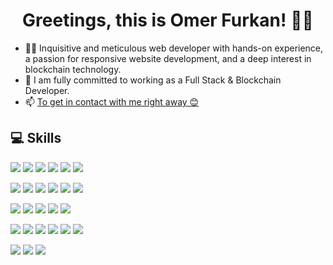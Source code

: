 <h1 align="center">Greetings, this is Omer Furkan! 👋🏻</h1>
<ul>
  <li>👨‍💻 Inquisitive and meticulous web developer with hands-on experience, a passion for responsive website development, and a deep interest in blockchain technology.</li>
  <li>🎯 I am fully committed to working as a Full Stack & Blockchain Developer.</li>
  <li>📫 <a href="mailto:omerfurkansen@gmail.com">To get in contact with me right away 😊</a></li>
</ul>

<h2> 💻 Skills</h2>

![](https://img.shields.io/badge/HTML5-E34F26?style=for-the-badge&logo=html5&logoColor=white) ![](https://img.shields.io/badge/CSS3-1572B6?style=for-the-badge&logo=css3&logoColor=white) ![](https://img.shields.io/badge/JavaScript-F7DF1E?style=for-the-badge&logo=javascript&logoColor=black) ![](https://img.shields.io/badge/TypeScript-007ACC?style=for-the-badge&logo=typescript&logoColor=white) ![](https://img.shields.io/badge/web3.js-F16822?style=for-the-badge&logo=web3.js&logoColor=white) ![](https://img.shields.io/badge/ThreeJs-black?style=for-the-badge&logo=three.js&logoColor=white)

![](https://img.shields.io/badge/React-20232A?style=for-the-badge&logo=react&logoColor=61DAFB) ![](https://img.shields.io/badge/React_Router-CA4245?style=for-the-badge&logo=react-router&logoColor=white) ![](https://img.shields.io/badge/Redux-593D88?style=for-the-badge&logo=redux&logoColor=white) ![](https://img.shields.io/badge/Sass-CC6699?style=for-the-badge&logo=sass&logoColor=white) ![](https://img.shields.io/badge/Bootstrap-563D7C?style=for-the-badge&logo=bootstrap&logoColor=white) ![](https://img.shields.io/badge/Tailwind_CSS-38B2AC?style=for-the-badge&logo=tailwind-css&logoColor=white)

![](https://img.shields.io/badge/firebase-ffca28?style=for-the-badge&logo=firebase&logoColor=black) ![](https://img.shields.io/badge/MySQL-005C84?style=for-the-badge&logo=mysql&logoColor=white) ![](https://img.shields.io/badge/Solidity-e6e6e6?style=for-the-badge&logo=solidity&logoColor=black) ![](https://img.shields.io/badge/Ethereum-3C3C3D?style=for-the-badge&logo=Ethereum&logoColor=white) ![](https://img.shields.io/badge/Amazon_AWS-FF9900?style=for-the-badge&logo=amazonaws&logoColor=white)

![](https://img.shields.io/badge/Python-FFD43B?style=for-the-badge&logo=python&logoColor=darkgreen) ![](https://img.shields.io/badge/Java-ED8B00?style=for-the-badge&logo=java&logoColor=white) ![](https://img.shields.io/badge/Postman-FF6C37?style=for-the-badge&logo=Postman&logoColor=white) ![](https://img.shields.io/badge/GIT-E44C30?style=for-the-badge&logo=git&logoColor=white) ![](https://img.shields.io/badge/GitHub-100000?style=for-the-badge&logo=github&logoColor=white) ![](https://img.shields.io/badge/Node.js-339933?style=for-the-badge&logo=nodedotjs&logoColor=white)

![](https://img.shields.io/badge/Adobe%20Photoshop-31A8FF?style=for-the-badge&logo=Adobe%20Photoshop&logoColor=black) ![](https://img.shields.io/badge/Figma-F24E1E?style=for-the-badge&logo=figma&logoColor=white) ![](https://img.shields.io/badge/Adobe%20XD-470137?style=for-the-badge&logo=Adobe%20XD&logoColor=#FF61F6)


